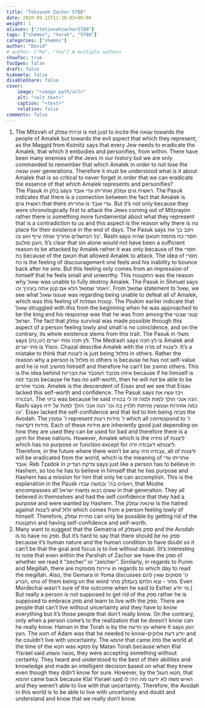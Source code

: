 ```yaml
---
title: "Tetzaveh Zachor 5780"
date: 2020-09-15T11:30:03+00:00
weight: 1
aliases: ["/tetzavehzachor5780"]
tags: ["shemos", "torah", "5780"]
categories: ["shemos"]
author: "Dovid"
# author: ["Me", "You"] # multiple authors
showToc: true
TocOpen: false
draft: false
hidemeta: false
disableShare: false
cover:
    image: "<image path/url>"
    alt: "<alt text>"
    caption: "<text>"
    relative: false
comments: false
---
```

1) The Mitzvah of זכירת עמלק is not just to incite the שנאה towards the people of Amalek but towards the evil aspect that which they represent, as the Maggid from Koznitz says that every Jew needs to eradicate the Amalek, that which it embodies and personifies, from within. There have been many enemies of the Jews in our history but we are only commanded to remember that which Amalek in order to not lose the שנאה over generations. Therefore it must be understood what is it about Amalek that is so critical to never forget in order that we can eradicate the essence of that which Amalek represents and personifies?  
The Pasuk in בלק says ראשית גוים עמלק ואחריתו עדי אובד. The Pasuk indicates that there is a connection between the fact that Amalek is ראשית גוים that there אחריתו is עדי אובד. But it’s not only because they were chronologically first to attack the Jews coming out of Mitzrayim rather there is something more fundamental about what they represent that is a contradiction to us and this aspect is the reason why there is no place for their existence in the end of days.
The Pasuk says ויזנב בך את כל הנחשלים אחריך ואתה עייף ויגע וכו'. Rashi says חסרי כח מחמת חטאם שהיה הענן פולטם. It’s clear that sin alone would not have been a sufficient reason to be attacked by Amalek rather it was only because of the חסרי כח because of the חטאם that allowed Amalek to attack. The idea of חסרי כח is the feeling of discouragement one feels and his inability to bounce back after he sins. But this feeling only comes from an impression of himself that he feels small and unworthy.
This התקטנות was the reason why שאול was unable to fully destroy Amalek. The Pasuk in Shmuel says ויאמר שמואל הלא אם קטן אתה בעיניך וכו'. From שמואל statement to שאול, we see what שאול issue was regarding being unable to defeat all of Amalek, which was this feeling of קטנות ושפלות. The Psukim earlier indicate that שאול struggled with this from the beginning when he was approached to be the king and his response was that he was from among the קטני שבטי ישראל. The fact that עמלק survival was made possible through this aspect of a person feeling lowly and small is no coincidence, and on the contrary, its whole existence stems from this trait.
The Pasuk in משלי says לץ תכה ופתי יערים (יט,כה). The Medrash says לץ תכה is Amalek and פתי יערים is Yisro. Chazal describe Amalek with the מדה of ליצנות. It’s a mistake to think that ליצנות is just being מזלזל in others. Rather the reason why a person is מזלזל in others is because he has not self-value and he is not מחשיב himself and therefore he can’t be מחשיב others. This is the idea behind איזהו מכובד המכבד את הבריות because if he himself is not מכובד because he has no self-worth, then he will not be able to be מכבד אחרים.
Amalek is the descendent of Eisav and we see that Eisav lacked this self-worth and confidence. The Pasuk says ויבז עשיו את הבכורה. The ביזוי was because he said הנה אנכי הולך למות ולמה זה לי בכורה. Rashi says כמה אזהרות ועונשין ומיתות תלויין בה וכו' הנה אנכי הולך למות על ידה וכו'. Eisav lacked the self-confidence and that led to him being מבזה the Avodah.
The ז' עממין represent ז' מידות רעות which all correspond to ז' מידות דקדושה. Each of these מידות are inherently good just depending on how they are used they can be used for bad and therefore there is a תיקון for these nations. However, Amalek which is the מידה of ליצנות which has no purpose or function except for ליצנותא דעבודה זרה. Therefore, in the future where there won’t be any עבודה זרה, all of ליצנות will be eradicated from the world, which is the meaning of אחריתו עדי אובד.
Reb Tzadok in צדקת הצדיק says just like a person has to believe in Hashem, so too he has to believe in himself that he has purpose and Hashem has a mission for him that only he can accomplish. This is the explanation in the Pausk ויאמינו בה' ובמשה עבדו, that Moshe encompasses all ששים רבוא נפשות ישראל in that generation. They all believed in themselves and had the self confidence that they had a purpose and were wanted by Hashem.
The שינאת עמלק is the hatred against ליצנות and זלזל which comes from a person feeling lowly of himself. Therefore, מחיית עמלק can only be possible by getting rid of the התקטנות and having self-confidence and self-worth.    
2) Many want to suggest that the Gematria of  עמלקis ספק and the Avodah is to have no ספק. But it’s hard to say that there should be no ספק because it’s human nature and the human condition to have doubt so it can’t be that the goal and focus is to live without doubt. (It’s interesting to note that even within the Parshah of Zachor we have the ספק of whether we read it “zecher” or “zeicher”. Similarly, in regards to Purim and Megillah, there are עיירות מסופקות in regards to which day to read the megillah. Also, the Gemara in Yoma discusses ה' פסוקים שאין להם הכרע, ono of them being on the word מחר - וצא הלחם בעמלק מחר. Even Mordechai wasn’t sure of the outcome when he said to Esther מי יודע.)
But really a person is not supposed to get rid of the ספק rather he is supposed to embrace ספק and learn to live with the ספק. There are people that can’t live without uncertainty and they have to know everything but it’s those people that don’t really know. On the contrary, only when a person come’s to the realization that he doesn’t know can he really know. Haman in the Torah is by the עץ הדעת where it says המן העץ. The חטא of Adam was that he needed to know-יודע דעת אלוקים and he couldn’t live with uncertainty. The זוהמא that came into the world at the time of the חטא was פסקא by Matan Torah because when Klal Yisrael said נעשה ונשמע, they were accepting something without certainty. They heard and understood to the best of their abilities and knowledge and made an intelligent decision based on what they knew even though they didn’t know for sure. However, by the חטא העגל, that זוהמא came back because Klal Yisrael said האיש משה לא ידענו מה היה לו and they weren’t able to live with that uncertainty. Therefore, the Avodah in this world is to be able to live with uncertainty and doubt and understand and know that we really don’t know.
